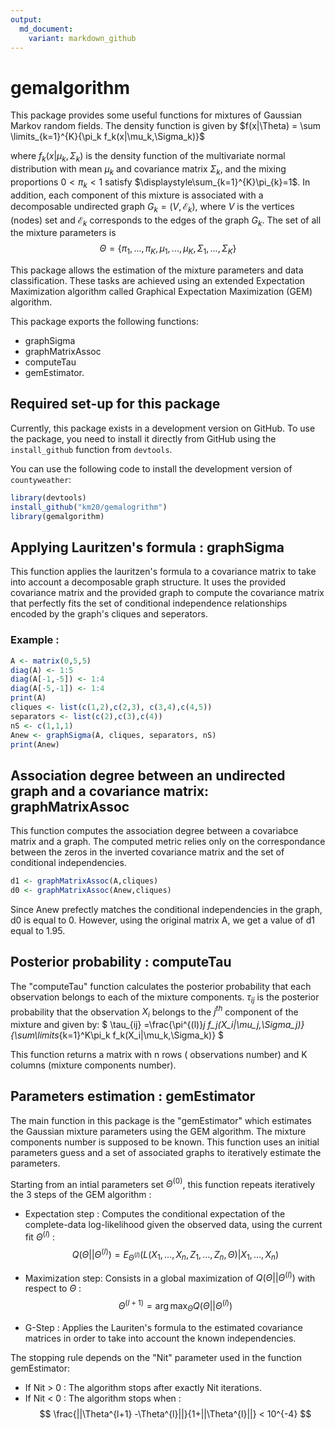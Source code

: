 ```yaml
---
output:
  md_document:
    variant: markdown_github
---
```


<!-- README.md is generated from README.Rmd. Please edit that file -->



# gemalgorithm


This package provides some useful functions  for mixtures of Gaussian Markov random fields. The density function is given by $f(x|\Theta) = \sum \limits_{k=1}^{K}{\pi_k f_k(x|\mu_k,\Sigma_k)}$

where $f_k(x|\mu_{k},\Sigma_{k})$ is the density function of the multivariate normal distribution with mean $\mu_{k}$ and covariance matrix $\Sigma_{k}$, and the mixing proportions $0<\pi_{k}<1$ satisfy $\displaystyle\sum_{k=1}^{K}\pi_{k}=1$.
In addition, each component of this mixture is associated with a decomposable undirected graph $G_k =(V,\mathcal{E}_k)$, where $V$ is the vertices (nodes) set and $\mathcal{E}_k$ corresponds to the edges of the graph $G_k$.
The set of all the mixture parameters is
$$
 \Theta =\{\pi_1,...,\pi_K,\mu_1,...,\mu_K,\Sigma_1,...,\Sigma_K\}
$$

This package allows the estimation of the mixture parameters and data classification. These tasks are achieved using an extended Expectation Maximization algorithm called Graphical Expectation Maximization (GEM) algorithm.

This package exports the following functions:

* graphSigma
* graphMatrixAssoc
* computeTau
* gemEstimator.

## Required set-up for this package

Currently, this package exists in a development version on GitHub. To use the package, you need to install it directly from GitHub using the `install_github` function from `devtools`. 

You can use the following code to install the development version of `countyweather`: 


```r
library(devtools)
install_github("km20/gemalogrithm")
library(gemalgorithm)
```


## Applying Lauritzen's formula : graphSigma

This function applies the lauritzen's formula to a covariance matrix
to take into account a decomposable graph structure. It uses the provided
covariance matrix and the provided graph to compute the covariance matrix
that perfectly fits the set of conditional independence relationships
encoded by the graph's cliques and seperators.

### Example :




```r
A <- matrix(0,5,5)
diag(A) <- 1:5
diag(A[-1,-5]) <- 1:4
diag(A[-5,-1]) <- 1:4
print(A)
cliques <- list(c(1,2),c(2,3), c(3,4),c(4,5))
separators <- list(c(2),c(3),c(4))
nS <- c(1,1,1)
Anew <- graphSigma(A, cliques, separators, nS)
print(Anew)

```
## Association degree between an undirected graph and a covariance matrix: graphMatrixAssoc

This function computes the association degree between a covariabce matrix and a graph. The computed metric relies only on the correspondance between the zeros in the inverted covariance matrix and the set of conditional independencies.


```r
d1 <- graphMatrixAssoc(A,cliques)
d0 <- graphMatrixAssoc(Anew,cliques)
```

Since Anew prefectly matches the conditional independencies in the graph, d0 is equal to 0. However, using the original matrix A, we get a value of d1 equal to 1.95.

## Posterior probability : computeTau

The "computeTau" function calculates the posterior probability that each observation belongs to each of the mixture components. $\tau_{ij}$  is the posterior probability that the observation $X_i$ belongs to the $j^{th}$ component of the mixture and given by:
$
\tau_{ij} =\frac{\pi^{(l)}_j f_j(X_i|\mu_j,\Sigma_j)}{\sum\limits_{k=1}^K\pi_k f_k(X_i|\mu_k,\Sigma_k)}
$

This function returns a matrix with n rows ( observations number) and K columns (mixture components number).

## Parameters estimation : gemEstimator

The main function in this package is the "gemEstimator" which estimates the Gaussian mixture parameters using the GEM algorithm. The mixture components number is supposed to be known. This function uses an initial parameters guess and a set of associated graphs to iteratively estimate the parameters.

Starting from an intial parameters set $\Theta^{(0)}$, this function repeats iteratively the 3 steps of the GEM algorithm :

* Expectation step : Computes the conditional expectation of the complete-data log-likelihood given the observed data, using the current fit $\Theta^{(l)}$ :
$$
Q(\Theta||\Theta^{(l)}) = E_{\Theta^{(l)}}(L(X_1,...,X_n,Z_1,...,Z_n,\Theta)|X_1,...,X_n)
$$

* Maximization step: Consists in a global maximization of $Q(\Theta||\Theta^{(l)})$ with respect to $\Theta$ :
$$
\Theta^{(l+1)} = \arg \max_{\Theta} Q(\Theta||\Theta^{(l)})
$$

* G-Step : Applies the Lauriten's formula to the estimated covariance matrices in order to take into account the known independencies.

The stopping rule depends on the "Nit" parameter used in the function gemEstimator:

* If Nit > 0 : The algorithm stops after exactly Nit iterations.
* If Nit < 0 : The algorithm stops when :
$$
\frac{||\Theta^{l+1} -\Theta^{l}||}{1+||\Theta^{l}||} < 10^{-4}
$$
